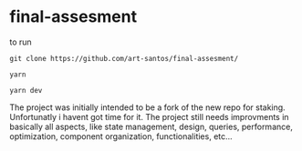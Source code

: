 # final-assesment

to run

`git clone https://github.com/art-santos/final-assesment/`

`yarn`

`yarn dev`

The project was initially intended to be a fork of the new repo for staking. Unfortunatly i havent got time for it. The project still needs improvments in basically all aspects, like state management, design, queries, performance, optimization, component organization, functionalities, etc...
